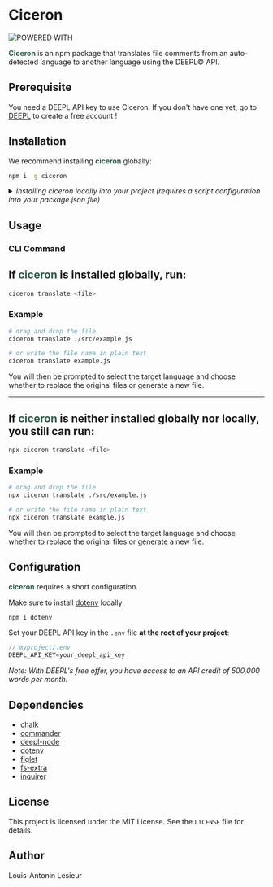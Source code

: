 # Ciceron

![POWERED WITH ](https://i.imgur.com/WUDnQ3Q.png)

<span style="color: #305c48">**Ciceron**</span> is an npm package that translates file comments from an auto-detected language to another language using the DEEPL© API.

## Prerequisite

You need a DEEPL API key to use Ciceron. If you don't have one yet, go to [DEEPL](https://www.deepl.com/en/products/api) to create a free account !

## Installation

We recommend installing <span style="color: #305c48">**ciceron**</span> globally:

```bash
npm i -g ciceron
```

<details>
  <summary style="font-style: italic">Installing ciceron locally into your project (requires a script configuration into your package.json file)</summary>
<br>

  If you prefer to install <span style="color: #305c48">**ciceron**</span> locally, we recommend adding it to your project **dev dependencies**:

  ```bash
  npm i ciceron --save-dev
  ```

  Then, add a new script in your `package.json`:

  ```json
  "scripts": {
    "translate": "ciceron translate"
  }
  ```

  Finally, run the following command in your terminal:

  ```bash
  npm run translate <file>
  ```

  You will then be prompted to select the target language and choose whether to replace the original files or generate a new file.

</details>

## Usage

### CLI Command

## If <span style="color: #305c48">**ciceron**</span> is installed globally, run:

```bash
ciceron translate <file>
```

### Example

```bash
# drag and drop the file
ciceron translate ./src/example.js

# or write the file name in plain text
ciceron translate example.js
```

You will then be prompted to select the target language and choose whether to replace the original files or generate a new file.

---


## If <span style="color: #305c48">**ciceron**</span> is neither installed globally nor locally, you still can run:

```bash
npx ciceron translate <file>
```

### Example

```bash
# drag and drop the file
npx ciceron translate ./src/example.js

# or write the file name in plain text
npx ciceron translate example.js
```

You will then be prompted to select the target language and choose whether to replace the original files or generate a new file.

## Configuration

<span style="color: #305c48">**ciceron**</span> requires a short configuration.

Make sure to install [dotenv](https://www.npmjs.com/package/dotenv) locally:

```bash
npm i dotenv
```

Set your DEEPL API key in the `.env` file **at the root of your project**:

```js
// myproject/.env
DEEPL_API_KEY=your_deepl_api_key
```

*Note: With DEEPL's free offer, you have access to an API credit of 500,000 words per month.*

## Dependencies

- [chalk](https://www.npmjs.com/package/chalk)
- [commander](https://www.npmjs.com/package/commander)
- [deepl-node](https://www.npmjs.com/package/deepl-node)
- [dotenv](https://www.npmjs.com/package/dotenv)
- [figlet](https://www.npmjs.com/package/figlet)
- [fs-extra](https://www.npmjs.com/package/fs-extra)
- [inquirer](https://www.npmjs.com/package/inquirer)

## License

This project is licensed under the MIT License. See the `LICENSE` file for details.

## Author

Louis-Antonin Lesieur
